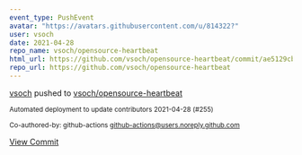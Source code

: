 ```yaml
---
event_type: PushEvent
avatar: "https://avatars.githubusercontent.com/u/814322?"
user: vsoch
date: 2021-04-28
repo_name: vsoch/opensource-heartbeat
html_url: https://github.com/vsoch/opensource-heartbeat/commit/ae5129cb1f0c6a774643c4b562ec224de6f52e23
repo_url: https://github.com/vsoch/opensource-heartbeat
---
```


<a href='https://github.com/vsoch' target='_blank'>vsoch</a> pushed to <a href='https://github.com/vsoch/opensource-heartbeat' target='_blank'>vsoch/opensource-heartbeat</a>

<small>Automated deployment to update contributors 2021-04-28 (#255)

Co-authored-by: github-actions <github-actions@users.noreply.github.com></small>

<a href='https://github.com/vsoch/opensource-heartbeat/commit/ae5129cb1f0c6a774643c4b562ec224de6f52e23' target='_blank'>View Commit</a>
